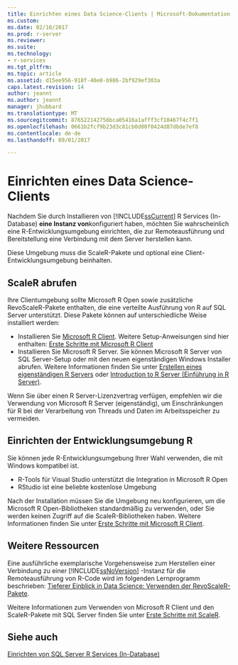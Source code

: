 ```yaml
---
title: Einrichten eines Data Science-Clients | Microsoft-Dokumentation
ms.custom: 
ms.date: 02/10/2017
ms.prod: r-server
ms.reviewer: 
ms.suite: 
ms.technology:
- r-services
ms.tgt_pltfrm: 
ms.topic: article
ms.assetid: d15ee956-918f-40e0-b986-2bf929ef303a
caps.latest.revision: 14
author: jeannt
ms.author: jeannt
manager: jhubbard
ms.translationtype: MT
ms.sourcegitcommit: 876522142756bca05416a1afff3cf10467f4c7f1
ms.openlocfilehash: 0661b2fcf9b23d3c81cb0d80f0424d87dbde7ef8
ms.contentlocale: de-de
ms.lasthandoff: 09/01/2017

---
```

# <a name="set-up--a-data-science-client"></a>Einrichten eines Data Science-Clients
  Nachdem Sie durch Installieren von [!INCLUDE[ssCurrent](../../includes/sscurrent-md.md)] R Services (In-Database) **eine Instanz von**konfiguriert haben, möchten Sie wahrscheinlich eine R-Entwicklungsumgebung einrichten, die zur Remoteausführung und Bereitstellung eine Verbindung mit dem Server herstellen kann. 
  
  Diese Umgebung muss die ScaleR-Pakete und optional eine Client-Entwicklungsumgebung beinhalten.
  
 ## <a name="where-to-get-scaler"></a>ScaleR abrufen 
  
  Ihre Clientumgebung sollte Microsoft R Open sowie zusätzliche RevoScaleR-Pakete enthalten, die eine verteilte Ausführung von R auf SQL Server unterstützt.  Diese Pakete können auf unterschiedliche Weise installiert werden:
  
+ Installieren Sie [Microsoft R Client](http://aka.ms/rclient/download). Weitere Setup-Anweisungen sind hier enthalten: [Erste Schritte mit Microsoft R Client](https://msdn.microsoft.com/microsoft-r/r-client-get-started)
+ Installieren Sie Microsoft R Server. Sie können Microsoft R Server von SQL Server-Setup oder mit den neuen eigenständigen Windows Installer abrufen. Weitere Informationen finden Sie unter [Erstellen eines eigenständigen R Servers](../../advanced-analytics/r-services/create-a-standalone-r-server.md) oder [Introduction to R Server (Einführung in R Server)](https://msdn.microsoft.com/microsoft-r/rserver).

Wenn Sie über einen R Server-Lizenzvertrag verfügen, empfehlen wir die Verwendung von Microsoft R Server (eigenständig), um Einschränkungen für R bei der Verarbeitung von Threads und Daten im Arbeitsspeicher zu vermeiden.


## <a name="how-to-set-up-the-r-development-environment"></a>Einrichten der Entwicklungsumgebung R

Sie können jede R-Entwicklungsumgebung Ihrer Wahl verwenden, die mit Windows kompatibel ist. 

+ R-Tools für Visual Studio unterstützt die Integration in Microsoft R Open
+ RStudio ist eine beliebte kostenlose Umgebung  

Nach der Installation müssen Sie die Umgebung neu konfigurieren, um die Microsoft R Open-Bibliotheken standardmäßig zu verwenden, oder Sie werden keinen Zugriff auf die ScaleR-Bibliotheken haben. Weitere Informationen finden Sie unter [Erste Schritte mit Microsoft R Client](http://msdn.microsoft.com/microsoft-r/r-client-get-started).
 
## <a name="more-resources"></a>Weitere Ressourcen
  
 Eine ausführliche exemplarische Vorgehensweise zum Herstellen einer Verbindung zu einer [!INCLUDE[ssNoVersion](../../includes/ssnoversion-md.md)] -Instanz für die Remoteausführung von R-Code wird im folgenden Lernprogramm beschrieben: [Tieferer Einblick in Data Science: Verwenden der RevoScaleR-Pakete](../../advanced-analytics/r-services/data-science-deep-dive-using-the-revoscaler-packages.md).  
 

Weitere Informationen zum Verwenden von Microsoft R Client und den ScaleR-Pakete mit SQL Server finden Sie unter [Erste Schritte mit ScaleR](https://msdn.microsoft.com/microsoft-r/scaler-getting-started#).  
  
## <a name="see-also"></a>Siehe auch  
 [Einrichten von SQL Server R Services &#40;In-Database&#41;](../../advanced-analytics/r-services/set-up-sql-server-r-services-in-database.md)  
  
  

